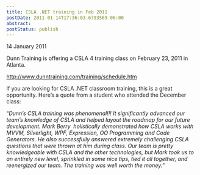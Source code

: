```yaml
---
title: CSLA .NET training in Feb 2011
postDate: 2011-01-14T17:36:03.6793569-06:00
abstract: 
postStatus: publish
---
```

14 January 2011

Dunn Training is offering a CSLA 4 training class on February 23, 2011 in Atlanta.

http://www.dunntraining.com/training/schedule.htm

If you are looking for CSLA .NET classroom training, this is a great opportunity. Here’s a quote from a student who attended the December class:

“*Dunn’s CSLA training was phenomenal!!! It significantly advanced our team’s knowledge of CSLA and helped layout the roadmap for our future development. Mark Berry  holistically demonstrated how CSLA works with MVVM, Silverlight, WPF, Expression, OO Programming and Code Generators. He also successfully answered extremely challenging CSLA questions that were thrown at him during class. Our team is pretty knowledgeable with CSLA and the other technologies, but Mark took us to an entirely new level, sprinkled in some nice tips, tied it all together, and reenergized our team. The training was well worth the money.*”
